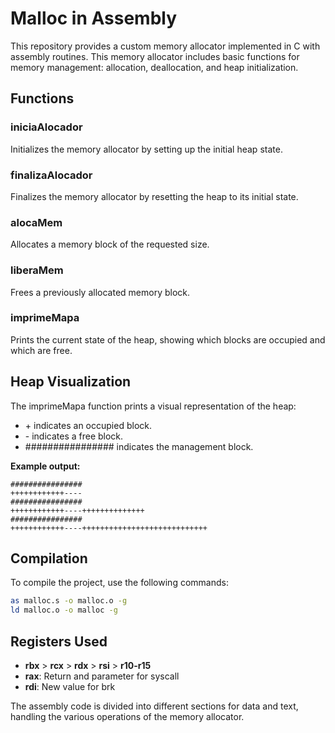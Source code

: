 # Malloc in Assembly

This repository provides a custom memory allocator implemented in C with assembly routines. This memory allocator includes basic functions for memory management: allocation, deallocation, and heap initialization.

## Functions

### iniciaAlocador
Initializes the memory allocator by setting up the initial heap state.

### finalizaAlocador
Finalizes the memory allocator by resetting the heap to its initial state.

### alocaMem
Allocates a memory block of the requested size.

### liberaMem
Frees a previously allocated memory block.

### imprimeMapa
Prints the current state of the heap, showing which blocks are occupied and which are free.

## Heap Visualization

The imprimeMapa function prints a visual representation of the heap:

- \+ indicates an occupied block.
- \- indicates a free block.
- ################ indicates the management block.
  
**Example output:**

```shell
################
++++++++++++----
################
++++++++++++----++++++++++++++
################
++++++++++++----++++++++++++++++++++++++++++
```

## Compilation

To compile the project, use the following commands:

```sh
as malloc.s -o malloc.o -g
ld malloc.o -o malloc -g
```

## Registers Used
- **rbx** > **rcx** > **rdx** > **rsi** > **r10-r15**
- **rax**: Return and parameter for syscall
- **rdi**: New value for brk

The assembly code is divided into different sections for data and text, handling the various operations of the memory allocator.
